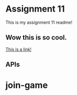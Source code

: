 # Assignment 11

This is my assignment 11 readme!

## Wow this is so cool.
[This is a link!](README.md#join-game)

## APIs

# join-game
